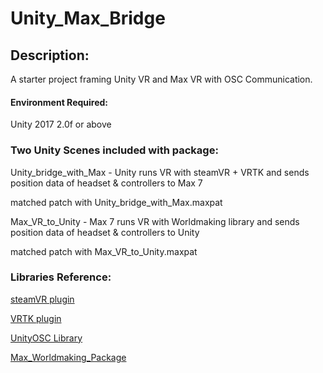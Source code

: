 # Unity_Max_Bridge

## Description:
A starter project framing Unity VR and Max VR with OSC Communication.

#### Environment Required:
Unity 2017 2.0f or above

### Two Unity Scenes included with package:
Unity_bridge_with_Max - Unity runs VR with steamVR + VRTK and sends position data of headset & controllers to Max 7

matched patch with Unity_bridge_with_Max.maxpat


Max_VR_to_Unity - Max 7 runs VR with Worldmaking library and sends position data of headset & controllers to Unity

matched patch with Max_VR_to_Unity.maxpat

### Libraries Reference:
[steamVR plugin](https://github.com/ValveSoftware/steamvr_unity_plugin/tree/master/Assets/SteamVR)

[VRTK plugin](https://vrtoolkit.readme.io/)

[UnityOSC Library](https://github.com/thomasfredericks/UnityOSC) 

[Max_Worldmaking_Package](https://github.com/worldmaking/Max_Worldmaking_Package)